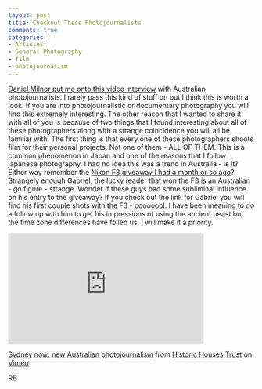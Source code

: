 ```yaml
---
layout: post
title: Checkout These Photojournalists
comments: true
categories:
- Articles
- General Photography
- film
- photojournalism
---
```

<a href="http://www.smogranch.com/">Daniel Milnor put me onto this video interview</a> with Australian photojournalists. I rarely pass this kind of stuff on but I think this is worth a look. If you are into photojournalistic or documentary photography you will find this extremely interesting.  The other reason that I wanted to share it with all of you is because of two things that I found interesting about all of these photographers along with a strange coincidence you will all be familiar with. The first thing is that every one of these photographers shoots film for their personal projects. Not one of them - ALL OF THEM. This is a common phenomenon in Japan and one of the reasons that I follow japanese photography. I had no idea this was a trend in Australia - is it? Either way remember the <a href="http://photo.rwboyer.com/2011/03/15/we-have-a-winner-the-nikon-f3/">Nikon F3 giveaway I had a month or so ago</a>?  Strangely enough <a href="http://www.gabrielponzanelli.com/">Gabriel</a>, the lucky reader that won the F3 is an Australian - go figure - strange. Wonder if these guys had some subliminal influence on his entry to the giveaway? If you check out the link for Gabriel you will find his first couple shots with the F3 - cooooool. I have been meaning to do a follow up with him to get his impressions of using the ancient beast but the time zone differences have foiled us. I will make it a priority.  

<iframe src="http://player.vimeo.com/video/2358818?title=0&amp;byline=0&amp;portrait=0" width="400" height="225" frameborder="0"></iframe><p><a href="http://vimeo.com/groups/60981/videos/2358818">Sydney now: new Australian photojournalism</a> from <a href="http://vimeo.com/hhtnsw">Historic Houses Trust</a> on <a href="http://vimeo.com">Vimeo</a>.</p>

RB
